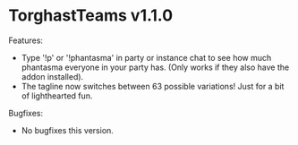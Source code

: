 TorghastTeams v1.1.0 
====================

Features:

- Type '!p' or '!phantasma' in party or instance chat to see how much phantasma everyone in your party has. (Only works if they also have the addon installed).
- The tagline now switches between 63 possible variations! Just for a bit of lighthearted fun.

Bugfixes:
- No bugfixes this version.